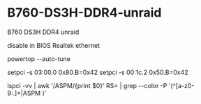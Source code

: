 # B760-DS3H-DDR4-unraid
B760 DS3H DDR4 unraid

disable in BIOS Realtek ethernet

powertop --auto-tune

setpci -s 03:00.0 0x80.B=0x42
setpci -s 00:1c.2 0x50.B=0x42

lspci -vv | awk '/ASPM/{print $0}' RS= | grep --color -P '(^[a-z0-9:.]+|ASPM )'
